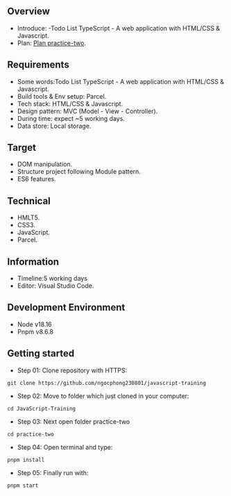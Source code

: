 ## Overview

- Introduce:
  -Todo List TypeScript - A web application with HTML/CSS & Javascript.
- Plan: [Plan practice-two](https://docs.google.com/document/d/1BukEW-ojCIIrCoNDd3Wc151v-mD-rqhpC3R_fAAh4vc/edit).

## Requirements

- Some words:Todo List TypeScript - A web application with HTML/CSS & Javascript.
- Build tools & Env setup: Parcel.
- Tech stack: HTML/CSS & Javascript.
- Design pattern: MVC (Model - View - Controller).
- During time: expect ~5 working days.
- Data store: Local storage.

## Target

- DOM manipulation.
- Structure project following Module pattern.
- ES6 features.

## Technical

- HMLT5.
- CSS3.
- JavaScript.
- Parcel.

## Information

- Timeline:5 working days
- Editor: Visual Studio Code.

## Development Environment

- Node v18.16
- Pnpm v8.6.8

## Getting started

- Step 01: Clone repository with HTTPS:

```
git clone https://github.com/ngocphong230801/javascript-training
```

- Step 02: Move to folder which just cloned in your computer:

```
cd JavaScript-Training
```

- Step 03: Next open folder practice-two

```
cd practice-two
```

- Step 04: Open terminal and type:

```
pnpm install
```

- Step 05: Finally run with:

```
pnpm start
```
